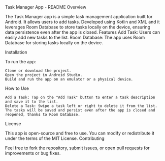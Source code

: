 Task Manager App - README
Overview

The Task Manager app is a simple task management application built for Android. It allows users to add tasks. Developed using Kotlin and XML and it leverages Room Database to store tasks locally on the device, ensuring data persistence even after the app is closed.
Features
    Add Task: Users can easily add new tasks to the list.
    Room Database: The app uses Room Database for storing tasks locally on the device.

Installation

To run the app:

    Clone or download the project.
    Open the project in Android Studio.
    Build and run the app on an emulator or a physical device.

How to Use

    Add a Task: Tap on the "Add Task" button to enter a task description and save it to the list.
    Delete a Task: Swipe a task left or right to delete it from the list.
    The tasks will be saved and persist even after the app is closed and reopened, thanks to Room Database.

License

This app is open-source and free to use. You can modify or redistribute it under the terms of the MIT License.
Contributing

Feel free to fork the repository, submit issues, or open pull requests for improvements or bug fixes.
